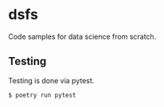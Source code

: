 # dsfs

Code samples for data science from scratch.

## Testing

Testing is done via pytest.

```
$ poetry run pytest
```
